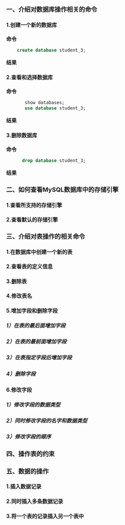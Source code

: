### 一、介绍对数据库操作相关的命令
#### 1.创建一个新的数据库

**命令**

```sql
	create database student_3;   
```

**结果**


#### 2.查看和选择数据库

**命令**
```sql
       show databases;
       use database student_3;
```

**结果**


#### 3.删除数据库

**命令**
```sql
      drop database student_3;
```

**结果**


### 二、如何查看MySQL数据库中的存储引擎
#### 1.查看所支持的存储引擎
#### 2.查看默认的存储引擎
### 三、介绍对表操作的相关命令
#### 1.在数据库中创建一个新的表
#### 2.查看表的定义信息
#### 3.删除表
#### 4.修改表名
#### 5.增加字段和删除字段
##### 1）在表的最后面增加字段
##### 2）在表的最前面增加字段
##### 3）在表指定字段后增加字段
##### 4）删除字段
#### 6.修改字段
##### 1）修改字段的数据类型
##### 2）同时修改字段的名字和数据类型
##### 3）修改字段的顺序
### 四、操作表的约束
### 五、数据的操作
#### 1.插入数据记录
#### 2.同时插入多条数据记录
#### 3.将一个表的记录插入另一个表中
